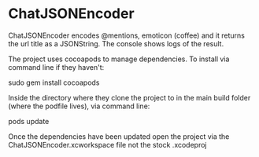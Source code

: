 # ChatJSONEncoder
ChatJSONEncoder encodes @mentions, emoticon (coffee) and it returns the url title as a JSONString. The console shows logs of the result.  


The project uses cocoapods to manage dependencies. To install via command line if they haven't:

sudo gem install cocoapods

Inside the directory where they clone the project to in the main build folder (where the podfile lives), via command line:

pods update

Once the dependencies have been updated open the project via the ChatJSONEncoder.xcworkspace file not the stock .xcodeproj
